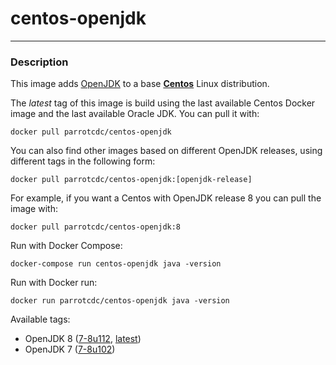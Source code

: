 # **centos-openjdk**
___

### Description

This image adds [OpenJDK](http://openjdk.java.net/) to a base [**Centos**](https://hub.docker.com/r/centos/centos/) Linux distribution.

The *latest* tag of this image is build using the last available Centos Docker image and the last available Oracle JDK.
You can pull it with:

    docker pull parrotcdc/centos-openjdk


You can also find other images based on different OpenJDK releases, using different tags in the following form:

    docker pull parrotcdc/centos-openjdk:[openjdk-release]


For example, if you want a Centos with OpenJDK release 8 you can pull the image with:

    docker pull parrotcdc/centos-openjdk:8


Run with Docker Compose:

    docker-compose run centos-openjdk java -version


Run with Docker run:

    docker run parrotcdc/centos-openjdk java -version


Available tags:

- OpenJDK 8 ([7-8u112](https://github.com/parrotcdc/docker-centos-openjdk/blob/8/Dockerfile), [latest](https://github.com/parrotcdc/docker-centos-openjdk/blob/latest/Dockerfile))
- OpenJDK 7 ([7-8u102](https://github.com/parrotcdc/docker-centos-openjdk/blob/7/Dockerfile))
